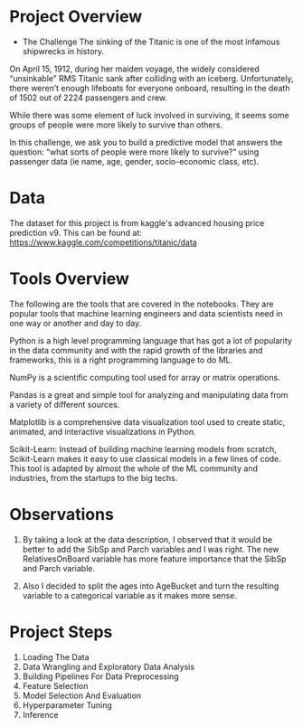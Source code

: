# Project Overview



* The Challenge
The sinking of the Titanic is one of the most infamous shipwrecks in history.

On April 15, 1912, during her maiden voyage, the widely considered “unsinkable” RMS Titanic sank after colliding with an iceberg. Unfortunately, there weren’t enough lifeboats for everyone onboard, resulting in the death of 1502 out of 2224 passengers and crew.

While there was some element of luck involved in surviving, it seems some groups of people were more likely to survive than others.

In this challenge, we ask you to build a predictive model that answers the question: “what sorts of people were more likely to survive?” using passenger data (ie name, age, gender, socio-economic class, etc).

# Data

The dataset for this project is from kaggle's advanced housing price prediction v9. This can be found at: https://www.kaggle.com/competitions/titanic/data

# Tools Overview
The following are the tools that are covered in the notebooks. They are popular tools that machine learning engineers and data scientists need in one way or another and day to day.

Python is a high level programming language that has got a lot of popularity in the data community and with the rapid growth of the libraries and frameworks, this is a right programming language to do ML.

NumPy is a scientific computing tool used for array or matrix operations.

Pandas is a great and simple tool for analyzing and manipulating data from a variety of different sources.

Matplotlib is a comprehensive data visualization tool used to create static, animated, and interactive visualizations in Python.

Scikit-Learn: Instead of building machine learning models from scratch, Scikit-Learn makes it easy to use classical models in a few lines of code. This tool is adapted by almost the whole of the ML community and industries, from the startups to the big techs.

# Observations

1) By taking a look at the data description, I observed that it would be better to add the SibSp and Parch variables and I was right. The new RelativesOnBoard variable has more feature importance that the SibSp and Parch variable.

2) Also I decided to split the ages into AgeBucket and turn the resulting variable to a categorical variable as it makes more sense.


#  Project Steps

1. Loading The Data
2. Data Wrangling and Exploratory Data Analysis
3. Building Pipelines For Data Preprocessing 
4. Feature Selection
5. Model Selection And Evaluation
6. Hyperparameter Tuning
7. Inference




